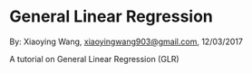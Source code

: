 # General Linear Regression

By: Xiaoying Wang, xiaoyingwang903@gmail.com, 12/03/2017

A tutorial on General Linear Regression (GLR)
